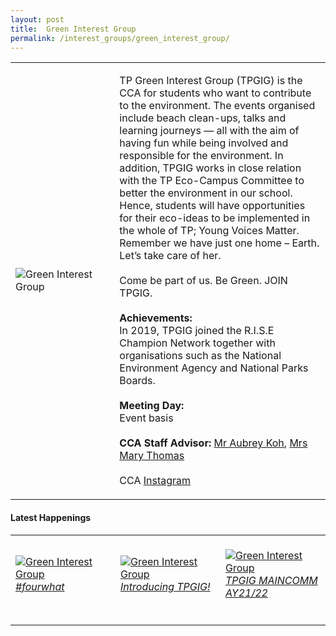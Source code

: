 ```yaml
---
layout: post
title:  Green Interest Group
permalink: /interest_groups/green_interest_group/
---
```


<div>
    <table>
        <tr>
            <td style="width:33%"><image src="/images/CCA_green_interest_group.jpg" style="display:block;margin-left:auto;margin-right:auto;" alt="Green Interest Group"></image></td>
            <td>
                <p>
                    TP Green Interest Group (TPGIG) is the CCA for students who want to contribute to the environment. The events organised include beach clean-ups, talks and learning journeys — all with the aim of having fun while being involved and responsible for the environment. In addition, TPGIG works in close relation with the TP Eco-Campus Committee to better the environment in our school. Hence, students will have opportunities for their eco-ideas to be implemented in the whole of TP; Young Voices Matter. Remember we have just one home – Earth. Let’s take care of her.<br>
                    <br>
                    Come be part of us. Be Green. JOIN TPGIG.
                    <br>
                    <br>
                    <b>Achievements:</b><br>
                    In 2019, TPGIG joined the R.I.S.E Champion Network together with organisations such as the National Environment Agency and National Parks Boards.<br>
                    <br>
                    <b>Meeting Day:</b><br>
                    Event basis<br>
                    <br>
                    <b>CCA Staff Advisor:</b> <a href="mailto:kohsn@tp.edu.sg">Mr Aubrey Koh</a>, <a href="mailto:maryt@tp.edu.sg">Mrs Mary Thomas</a><br>
                    <br>
                    CCA <a href="https://www.instagram.com/tpgig">Instagram</a>
                </p>
            </td>
        </tr>
    </table>
</div>

#### Latest Happenings

<table>
    <tr>
        <td style="width:33%"><br>
            <a href="https://www.instagram.com/p/CPDYxxUH1_0/">
                <image src="/images/CCA-gig-ig4.png" style="display:block;margin-left:auto;margin-right:auto;" alt="Green Interest Group">
                <h6 style="margin-top:0%">#fourwhat</h6>
                </image>
            </a>
        </td>
        <td style="width:33%"><br>
            <a href="https://www.instagram.com/p/COKFbQeHkWd/">
                <image src="/images/CCA-gig-ig5.png" style="display:block;margin-left:auto;margin-right:auto;" alt="Green Interest Group">
                <h6 style="margin-top:0%">Introducing TPGIG!</h6>
                </image>
            </a>
        </td>
        <td style="width:33%"><br>
            <a href="https://www.instagram.com/p/COHp3OFnAF-/">
                <image src="/images/CCA-gig-ig6.png" style="display:block;margin-left:auto;margin-right:auto;" alt="Green Interest Group">
                <h6 style="margin-top:0%">TPGIG MAINCOMM AY21/22</h6>    
                </image>
            </a>
        </td>
    </tr>
</table>

